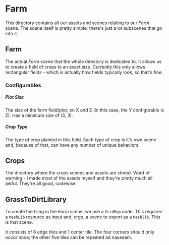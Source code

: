 # Farm
This directory contains all our assets and scenes relating to our *Farm* scene. The scene itself is pretty simple; there's just a lot subscenes that go into it.

## Farm
The actual *Farm* scene that the whole directory is dedicated to. It allows us to create a field of crops to an exact size. Currently this only allows rectangular fields - which is actually how fields typically look, so that's fine.

### Configurables
##### Plot Size
The size of the farm field/plot, on X and Z (in this case, the Y configurable is Z). Has a minimum size of (3, 3).

##### Crop Type
The type of crop planted in this field. Each type of crop is it's own scene and, because of that, can have any number of unique behaviors.

## Crops
The directory where the crops scenes and assets are stored. Word of warning - I made most of the assets myself and they're pretty much all awful. They're all good, codewise.

## GrassToDirtLibrary
To create the tiling in the *Farm* scene, we use a `GridMap` node. This requires a `MeshLib` resource as input and, ergo, a scene to export as a `Meshlib`. This is that scene. 

It consists of 8 edge tiles and 1 center tile. The four corners should only occur once; the other five tiles can be repeated ad nauseam.